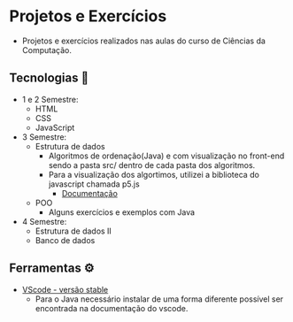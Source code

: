 # Projetos e Exercícios
- Projetos e exercícios realizados nas aulas do curso de Ciências da Computação.

## Tecnologias :rocket: 
- 1 e 2 Semestre:
    - HTML
    - CSS
    - JavaScript
- 3 Semestre:
    - Estrutura de dados
        - Algoritmos de ordenação(Java) e com visualização no front-end sendo a pasta src/ dentro de cada pasta dos algoritmos. 
        - Para a visualização dos algortimos, utilizei a biblioteca do javascript chamada p5.js
            - [Documentação](https://p5js.org/get-started/)
    - POO
        - Alguns exercícios e exemplos com Java
- 4 Semestre: 
    - Estrutura de dados II
    - Banco de dados

## Ferramentas :gear:
- [VScode - versão stable](https://code.visualstudio.com/) 
    - Para o Java necessário instalar de uma forma diferente possível ser encontrada na documentação do vscode.

